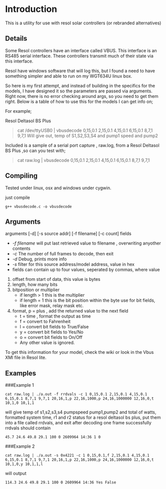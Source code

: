 # Introduction #

This is a utility for use with resol solar controllers (or rebranded alternatives)

## Details ##

Some Resol controllers have an interface called VBUS.  This interface is an RS485 serial interface.  These controllers transmit much of their state via this interface.

Resol have windows software that will log this, but I found a need to have something simpler and able to run on my WGT634U linux box.

So here is my first attempt, and instead of building in the specifics for the models, I have designed it so the parameters are passed via arguments.  Right now, there is no error checking around args, so you need to get them right.  Below is a table of how to use this for the models I can get info on;

For example;

Resol Deltasol BS Plus
> cat /dev/ttyUSB0 | vbusdecode 0,15,0.1 2,15,0.1 4,15,0.1 6,15,0.1 8,7,1 9,7,1
> Will give out, temp of S1,S2,S3,S4 and pump1 speed and pump2

Included is a sample of a serial port capture , raw.log, from a Resol Deltasol BS Plus ,so can you test with;
> cat raw.log | vbusdecode 0,15,0.1 2,15,0.1 4,15,0.1 6,15,0.1 8,7,1 9,7,1

## Compiling ##

Tested under linux, osx and windows under cygwin.

just compile

```
g++ vbusdecode.c -o vbusdecode
```

## Arguments  ##

arguments [-d] [-s source addr] [-f filename] [-c count]  fields
* *-f filename*      will put last retrieved value to filename , overwriting anyother contents
* *-c* The number of full frames to decode, then exit
* *-d* Debug, prints more info
* *-s* filter for this source address/model address, value in hex
* fields can contain up to four values, seperated by commas, where value

1. offset from start of data, this value is bytes
2. length, how many bits
3. bitposition or multiplier
    * if length > 1 this is the multiplier
    * if length = 1 this is the bit position within the byte use for bit fields, like error mask, relay mask etc.
4. format, p = plus , add the returned value to the next field
    * t = time , format the output as time
    * f = convert to Fahrenheit
    * l = convert bit fields to True/False
    * y = convert bit fields to Yes/No
    * o = convert bit fields to On/Off
    * Any other value is ignored.

To get this information for your model, check the wiki or look in the Vbus XMl file in Resol lite.

## Examples ##

###Example 1

```
cat raw.log | ./a.out -f rrdvals -c 1 0,15,0.1 2,15,0.1 4,15,0.1 6,15,0.1 8,7,1 9,7,1 20,16,1,p 22,16,1000,p 24,16,1000000 12,16,0,t 10,1,0 10,1,1
```

will give temp of s1,s2,s3,s4 pumpspeed pump1,pump2 and total of watts, formatted system time, r1 and r2 status for a resol deltasol bs plus, put them into a file called rrdvals, and exit after decoding one frame successfully rrdvals should contain

```
45.7 24.6 49.8 29.1 100 0 2609964 14:36 1 0
```

###Example 2

```
cat raw.log | ./a.out -s 0x4221 -c 1 0,15,0.1,f 2,15,0.1 4,15,0.1 6,15,0.1 8,7,1 9,7,1 20,16,1,p 22,16,1000,p 24,16,1000000 12,16,0,t 10,1,0,y 10,1,1,l
```

will output

```
114.3 24.6 49.8 29.1 100 0 2609964 14:36 Yes False
```

